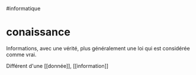 #informatique 
# conaissance
Informations, avec une vérité, plus généralement une loi qui est considérée comme vrai.

Différent d'une [[donnée]], [[information]]
